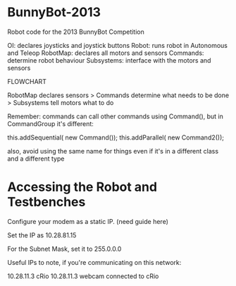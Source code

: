 BunnyBot-2013
=============

Robot code for the 2013 BunnyBot Competition

OI:         declares joysticks and joystick buttons
Robot:      runs robot in Autonomous and Teleop
RobotMap:   declares all motors and sensors
Commands:   determine robot behaviour
Subsystems: interface with the motors and sensors

FLOWCHART

RobotMap declares sensors > Commands determine what needs to be done > Subsystems tell motors what to do

Remember: commands can call other commands using Command(), but in CommandGroup it's different:

this.addSequential( new Command());
this.addParallel( new Command2());

also, avoid using the same name for things even if it's in a different class and a different type

Accessing the Robot and Testbenches
===================================

Configure your modem as a static IP. (need guide here)

Set the IP as 10.28.81.15

For the Subnet Mask, set it to 255.0.0.0

Useful IPs to note, if you're communicating on this network:

10.28.11.3 cRio
10.28.11.3 webcam connected to cRio

